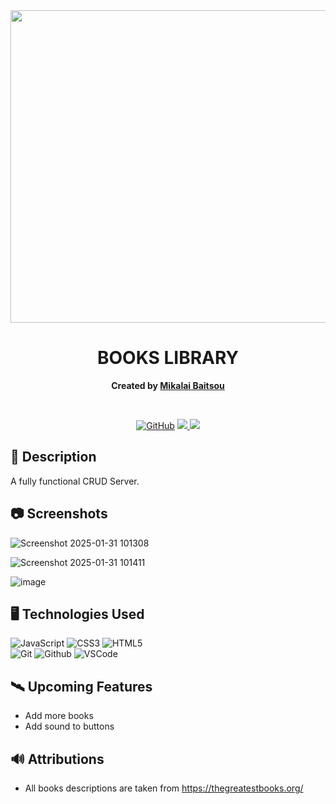 <div id="header" align="center">
 <img src="https://github.com/user-attachments/assets/0c498771-642e-46f2-9549-633678ca4ff3"width="800" height="500">
 </div>

 
<div align="center" id="header">
   
# BOOKS LIBRARY

**Created by [Mikalai Baitsou](https://www.linkedin.com/in/mikalai-baitsou-6a8803345)**

</div>
<br>

<div align="center" id="socialbuttons">

[![GitHub](https://img.shields.io/badge/-Github:%20github.com/mikalaibaitsou-darkgreen?style=flat&logo=medium)](https://github.com/MikalaiBaitsou)
<a href="mailto:mbaitsiu@gmail.com" target="_blank">
      <img src="https://img.shields.io/badge/-GMail:%20mbaitsou@gmail.com-c14438?style=flat&logo=Gmail&``logoColor=blue">
   </a>
   <a href="https://www.linkedin.com/in/mikalai-baitsou-6a8803345" target="_blank">
      <img src="https://img.shields.io/badge/-LinkedIn:%20linkedin.com/in/mikalai&#8211;baitsou-blue?style=flat&``logo=Linkedin&logoColor=white">
   </a> 
</div>

## :notebook_with_decorative_cover: Description   

A fully functional CRUD Server.

## :camera: Screenshots

![Screenshot 2025-01-31 101308](https://github.com/user-attachments/assets/3cf40197-9e54-457c-8c6a-57d179b33937)

![Screenshot 2025-01-31 101411](https://github.com/user-attachments/assets/59011b76-0548-4e40-b60e-742b4ddda385)

![image](https://github.com/user-attachments/assets/911fb823-41b1-481d-b73a-d320a70abd5f)



## :desktop_computer: Technologies Used

![JavaScript](https://img.shields.io/badge/-JavaScript-05122A?style=flat&logo=javascript)
![CSS3](https://img.shields.io/badge/-CSS_Grid-05122A?style=flat&logo=css3) 
![HTML5](https://img.shields.io/badge/-HTML5-05122A?style=flat&logo=html5)  
![Git](https://img.shields.io/badge/-Git-05122A?style=flat&logo=git)
![Github](https://img.shields.io/badge/-GitHub-05122A?style=flat&logo=github)
![VSCode](https://img.shields.io/badge/-VS_Code-05122A?style=flat&logo=visualstudio)


## :artificial_satellite: Upcoming Features


-  Add more books
-  Add sound to buttons

## :loud_sound: Attributions

- All books descriptions are taken from https://thegreatestbooks.org/


